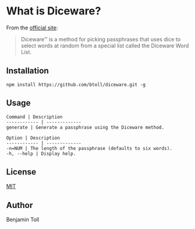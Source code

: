 # What is Diceware?

From the [official site][diceware]:

> Diceware™ is a method for picking passphrases that uses dice to select words at random from a special list called the Diceware Word List.

## Installation

`npm install https://github.com/btoll/diceware.git -g`

## Usage

    Command | Description
    ------------ | -------------
    generate | Generate a passphrase using the Diceware method.

    Option | Description
    ------------ | -------------
    -n=NUM | The length of the passphrase (defaults to six words).
    -h, --help | Display help.

## License

[MIT](LICENSE)

## Author

Benjamin Toll

[diceware]: http://world.std.com/~reinhold/diceware.html

